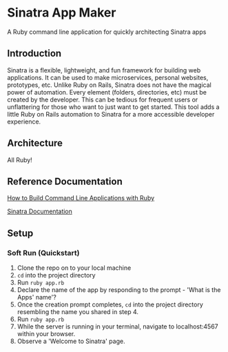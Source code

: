 # Sinatra App Maker
A Ruby command line application for quickly architecting Sinatra apps

## Introduction


Sinatra is a flexible, lightweight, and fun framework for building web applications. It can be used to make microservices, personal websites, prototypes, etc. Unlike Ruby on Rails, Sinatra does not have the magical power of automation. Every element (folders, directories, etc) must be created by the developer. This can be tedious for frequent users or unflattering for those who want to just want to get started. This tool adds a little Ruby on Rails automation to Sinatra for a more accessible developer experience. 

## Architecture 


All Ruby! 

## Reference Documentation 


[How to Build Command Line Applications with Ruby](https://www.rubyguides.com/2018/12/ruby-argv/)

[Sinatra Documentation](http://sinatrarb.com/documentation.html)


## Setup


### Soft Run (Quickstart)


1. Clone the repo on to your local machine
2. `cd` into the project directory
3. Run `ruby app.rb` 
4. Declare the name of the app by responding to the prompt - 'What is the Apps' name'?
5. Once the creation prompt completes, `cd` into the project directory resembling the name you shared in step 4. 
6. Run `ruby app.rb`
7. While the server is running in your terminal, navigate to localhost:4567 within your browser.
8. Observe a 'Welcome to Sinatra' page.
